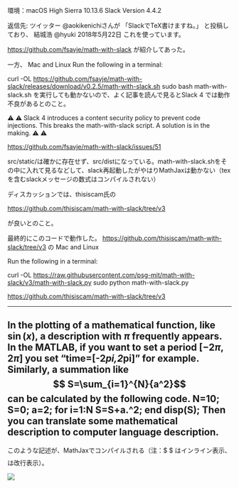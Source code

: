 環境：macOS High Sierra 10.13.6
Slack Version 4.4.2


返信先: ツイッター
@aokikenichiさんが
「SlackでTeX書けますね。」
と投稿しており、
結城浩
@hyuki 2018年5月22日
これを使っています。

https://github.com/fsavje/math-with-slack
が紹介してあった。

一方、
Mac and Linux
Run the following in a terminal:

curl -OL https://github.com/fsavje/math-with-slack/releases/download/v0.2.5/math-with-slack.sh
sudo bash math-with-slack.sh
を実行しても動かないので、よく記事を読んで見るとSlack 4 では動作不良があるとのこと。

⚠️ ⚠️ Slack 4 introduces a content security policy to prevent code injections. This breaks the math-with-slack script. A solution is in the making. ⚠️ ⚠️

https://github.com/fsavje/math-with-slack/issues/51

src/static/は確かに存在せず、src/distになっている。math-with-slack.shをその中に入れて見るなどして、slack再起動したがやはりMathJaxは動かない（tex を含むslackメッセージの数式はコンパイルされない）

ディスカッションでは、thisiscam氏の

https://github.com/thisiscam/math-with-slack/tree/v3


が良いとのこと。

最終的にこのコードで動作した。
https://github.com/thisiscam/math-with-slack/tree/v3
の
Mac and Linux

Run the following in a terminal:

curl -OL https://raw.githubusercontent.com/psg-mit/math-with-slack/v3/math-with-slack.py
sudo python math-with-slack.py


https://github.com/thisiscam/math-with-slack/tree/v3


---

In the plotting of a mathematical function, like $\sin(x)$, a description with $\pi$ frequently appears. In the MATLAB, if you want to set a period $[-2\pi,2\pi]$ you set “time=[-2*pi,2*pi]” for example. Similarly, a summation like $$ S=\sum_{i=1}^{N}{a^2}$$ can be calculated by the following code.
N=10; S=0; a=2;
for i=1:N
S=S+a.^2;
end
disp(S);
Then you can translate some mathematical description to computer language description.
---
このような記述が、MathJaxでコンパイルされる（注：$ $ はインライン表示、$$ $$ は改行表示）。

<img src="https://latex.codecogs.com/gif.latex?\inline&space;x[k]\&space;(k=1&space;\dots&space;N)" />
